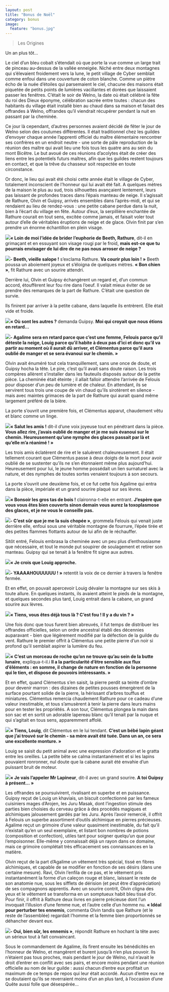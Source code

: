 ```yaml
---
layout: post
title: "Bonus de Noël"
category: bonus
image:
  feature: "bonus.jpg"
---
```


> Les Origines

Un an plus tôt…

Le ciel d’un bleu cobalt s’étendait où que porte la vue comme un large trait de pinceau au-dessus de la vallée enneigée. Niché entre deux montagnes qui s’élevaient froidement vers la lune, le petit village de Cyber semblait comme enfoui dans une couverture de coton blanche. Comme un piètre écho de la nuée d’étoiles qui parsemaient le ciel, chacune des maisons était piquetée de petits points de lumières vacillantes et dorées que laissaient passer les fenêtres. C’était le soir de Welno, la date où était célébré la fête du roi des Dieux éponyme, célébration sacrée entre toutes : chacun des habitants du village était installé bien au chaud dans sa maison et faisait des offrandes à Welno, offrandes qu’il viendrait récupérer pendant la nuit en passant par la cheminée.

Ce jour là cependant, d’autres personnes avaient décidé de fêter le jour de Welno selon des coutumes différentes. Il était traditionnel chez les guildes d’envoyer chaque année l’apprenti officiel du maître élémentaire rencontrer ses confrères en un endroit neutre - une sorte de pâle reproduction de la réunion des maître qui avait lieu une fois tous les quatre ans au sein du mont Bicêtre. Le but avoué de ces réunions d’acolytes était de créer des liens entre les potentiels futurs maîtres, afin que les guildes restent toujours en contact, et que la trêve du chasseur soit respectée en toute circonstance.

Or donc, le lieu qui avait été choisi cette année était le village de Cyber, totalement inconscient de l’honneur qui lui avait été fait. A quelques mètres de la maison le plus au sud, trois silhouettes avançaient lentement, leurs pas laissant de profondes traces dans l’épais manteau de neige. Il s’agissait de Rathure, Olvin et Guipsy, arrivés ensembles dans l’après-midi, et qui se rendaient au lieu de rendez-vous : une petite cabane perdue dans la nuit, bien à l’écart du village en fête. Autour d’eux, la serpillière enchantée de Rathure courait en tout sens, excitée comme jamais, et faisait voler tout autour d’elle de véritables éruptions de neige et de glace. Olvin finit par s’en prendre un énorme échantillon en plein visage.

<img class="portrait" src="/images/Olvin.png">**« Loin de moi l’idée de brider l’euphorie de Beeth, Rathure**, dit-il en grimaçant et en essuyant son visage rougi par le froid, **mais est-ce que tu pourrais envisager de lui dire de ne pas nous arroser de neige ?**

<img class="portrait" src="/images/Rathure.png">**\- Beeth, vieille salope !** s’exclama Rathure. **Va courir plus loin ! »** Beeth poussa un aboiement joyeux et s’éloigna de quelques mètres. **« Bon chien »**, fit Rathure avec un sourire attendri.

Derrière lui, Olvin et Guipsy échangèrent un regard et, d’un commun accord, étouffèrent leur fou rire dans l’oeuf. Il valait mieux éviter de se prendre des remarques de la part de Rathure. C’était une question de survie.

Ils finirent par arriver à la petite cabane, dans laquelle ils entrèrent. Elle était vide et froide.

<img class="portrait" src="/images/Guipsy.png">**« Où sont les autres ?** demanda Guipsy. **Moi qui croyait que nous étions en retard…**

<img class="portrait" src="/images/Olvin.png">**\- Agalime sera en retard parce que c’est une femme, Felouis parce qu’il déteste la neige, Louig parce qu’il habite à deux pas d’ici et donc qu’il va partir au moment où il aurait dû arriver, et Clémentus parce qu’il aura oublié de manger et se sera évanoui sur le chemin. »**

Olvin avait énuméré tout cela tranquillement, sans une once de doute, et Guipsy hocha la tête. Le pire, c’est qu’il avait sans doute raison. Les trois compères allèrent s’installer dans les fauteuils disposés autour de la petite pièce. La cheminée était éteinte ; il allait falloir attendre l’arrivée de Felouis pour disposer d’un peu de lumière et de chaleur. En attendant, ils se servirent tous trois une coupe de vin chaud qu’ils sirotèrent en silence - mais avec maintes grimaces de la part de Rathure qui aurait quand même largement préféré de la bière.

La porte s’ouvrit une première fois, et Clémentus apparut, chaudement vêtu et blanc comme un linge.

<img class="portrait" src="/images/Clementus.png">**« Salut les amis !** dit-il d’une voix joyeuse tout en pénétrant dans la pièce. **Vous allez rire, j’avais oublié de manger et je me suis évanoui sur le chemin. Heureusement qu’une nymphe des glaces passait par là et qu’elle m’a réanimé ! »**

Les trois amis éclatèrent de rire et le saluèrent chaleureusement. Il était tellement courant que Clémentus passe à deux doigts de la mort pour avoir oublié de se sustenter qu’ils ne s’en étonnaient même plus aujourd’hui. Heureusement pour lui, le jeune homme possédait un lien surnaturel avec la nature, et des nymphes de toutes sortes venaient toujours à son secours.

La porte s’ouvrit une deuxième fois, et ce fut cette fois Agalime qui entra dans la pièce, impériale et un grand sourire plaqué sur ses lèvres.

<img class="portrait" src="/images/Agalime.png">**« Bonsoir les gros tas de bois !** claironna-t-elle en entrant. **J’espère que vous vous êtes bien couverts sinon demain vous aurez la toxoplasmose des glaces, et je ne vous le conseille pas.**

<img class="portrait" src="/images/Felouis.png">**\- C’est sûr que je me la suis chopée »**, grommela Felouis qui venait juste derrière elle, enfoui sous une véritable montagne de fourrure, l’épée tirée et des petites flammes flottants autour de lui afin de le réchauffer.

Sitôt entré, Felouis embrasa la cheminée avec un peu plus d’enthousiasme que nécessaire, et tout le monde put soupirer de soulagement et retirer son manteau. Guipsy qui se tenait à la fenêtre fit signe aux autres.

<img class="portrait" src="/images/Guipsy.png">**« Je crois que Louig approche.**

<img class="portrait" src="/images/Louig.png">**\- YAAAAHOUUUUUU ! »** retentit la voix de ce dernier à travers la fenêtre fermée.

Et en effet, on pouvait apercevoir Louig dévaler la montagne sur ses skis à toute allure. En quelques instants, ils avaient atteint le pieds de la montagne, et quelques secondes plus tard, Louig entrait dans la cabane, un grand sourire aux lèvres.    

<img class="portrait" src="/images/Louig.png">**« Tiens, vous êtes déjà tous là ? C’est fou ! Il y a du vin ? »**

Une fois donc que tous furent bien abreuvés, il fut temps de distribuer les offrandes officielles, selon un ordre ancestral établi des décennies auparavant - bien que légèrement modifié par la défection de la guilde du vent. Rathure le premier offrit à Clémentus une petite pierre d’un noir si profond qu’il semblait aspirer la lumière du feu.

<img class="portrait" src="/images/Rathure.png">**« C’est un morceau de roche qu’on ne trouve qu’au sein de la butte lunaire**, expliqua-t-il.i **Il a la particularité d’être sensible aux flux d’éléments : en somme, il change de nature en fonction de la personne qui le tien, et dispose de pouvoirs intéressants. »**

Et en effet, quand Clémentus s’en saisit, la pierre perdit sa teinte d’ombre pour devenir marron : des dizaines de petites pousses émergèrent de la surface pourtant solide de la pierre, la hérissant d’arbres touffus et miniatures. Clémentus remercia chaudement Rathure pour ce cadeau d’une valeur inestimable, et tous s’amusèrent à tenir la pierre dans leurs mains pour en tester les propriétés. A son tour, Clémentus plongea la main dans son sac et en sortit un adorable lapereau blanc qu’il tenait par la nuque et qui s’agitait en tous sens, apparemment affolé.

<img class="portrait" src="/images/Clementus.png">**« Tiens, Louig**, dit Clémentus en le lui tendant. **C’est un bébé lapin géant que j’ai trouvé sur le chemin - sa mère avait été tuée. Dans un an, ce sera une excellente monture. »**

Louig se saisit du petit animal avec une expression d’adoration et le gratta entre les oreilles. La petite bête se calma instantanément et si les lapins pouvaient ronronner, nul doute que la cabane aurait été envahie d’un puissant bruit de moteur.

<img class="portrait" src="/images/Louig.png">**« Je vais l’appeler Mr Lapineur**, dit-il avec un grand sourire. **A toi Guipsy à présent... »**

Les offrandes se poursuivirent, rivalisant en superbe et en puissance. Guipsy reçut de Louig un khaviais, un biscuit confectionné par les fameux cuisiniers mages d’Arojen, les Juru Masak, dont l’ingestion stimule des parties bien choisies du cerveau grâce à des procédés magiques et alchimiques jalousement gardés par les Juru. Après l’avoir remercié, il offrit à Felouis un superbe assortiment d’outils alchimique en pierres précieuses. Agalime reçut un grimoire d’une valeur quasiment inestimable, du fait qu’il n’existait qu’en un seul exemplaire, et listant bon nombres de potions (composition et confection), utiles tant pour soigner quelqu’un que pour l’empoisonner. Elle-même y connaissait déjà un rayon dans ce domaine, mais ce grimoire complétait très efficacement ses connaissances en la matière.

Olvin reçut de la part d’Agalime un vêtement très spécial, tissé en fibres alchimiques, et capable de se modifier en fonction de ses désirs (dans une certaine mesure). Ravi, Olvin l’enfila de ce pas, et le vêtement pris instantanément la forme d’un caleçon rouge et blanc, laissant le reste de son anatomie nue, sous les sifflets de dérision (et peut être d’appréciation) de ses compagnons apprentis. Avec un sourire contrit, Olvin cligna des yeux et le vêtement se transforma en un somptueux habit bleu tissé d’or. Pour finir, il offrit à Rathure deux livres en pierre précieuse dont l’un invoquait l’illusion d’une femme nue, et l’autre celle d’un homme nu. **« Idéal pour perturber tes ennemis**, commenta Olvin tandis que Rathure (et le reste de l’assemblée) regardait l’homme et la femme bien proportionnés se déhancher devant eux.

<img class="portrait" src="/images/Rathure.png">**\- Oui, bien sûr, les ennemis »**, répondit Rathure en hochant la tête avec un sérieux tout à fait convaincant.

Sous le commandement de Agalime, ils firent ensuite les bénédicités en l’honneur de Welno, et mangèrent et burent jusqu’à n’en plus pouvoir. Ils n’étaient pas tous proches, mais pendant le jour de Welno, nul n’avait le droit d’entrer en conflit avec ses pairs, et encore moins pendant une réunion officielle au nom de leur guilde : aussi chacun d’entre eux profitait un maximum de ce temps de repos qui leur était accordé. Aucun d’entre eux ne se doutaient qu’ils se reverraient moins d’un an plus tard, à l’occasion d’une Quête aussi folle que désespérée...
